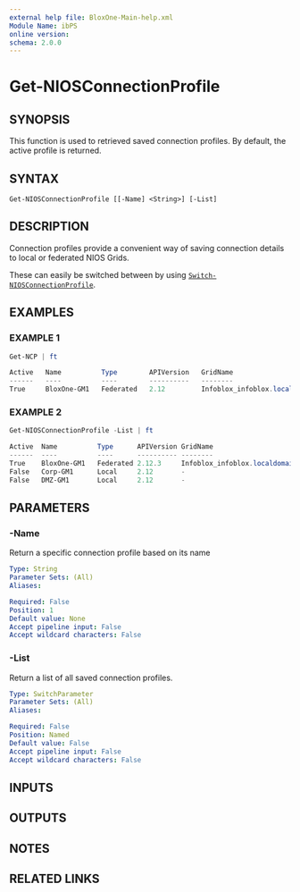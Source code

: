 ```yaml
---
external help file: BloxOne-Main-help.xml
Module Name: ibPS
online version:
schema: 2.0.0
---
```


# Get-NIOSConnectionProfile

## SYNOPSIS
This function is used to retrieved saved connection profiles.
By default, the active profile is returned.

## SYNTAX

```
Get-NIOSConnectionProfile [[-Name] <String>] [-List]
```

## DESCRIPTION
Connection profiles provide a convenient way of saving connection details to local or federated NIOS Grids.

These can easily be switched between by using [`Switch-NIOSConnectionProfile`](NIOS/Profiles/Switch-NIOSConnectionProfile/).

## EXAMPLES

### EXAMPLE 1
```powershell
Get-NCP | ft

Active   Name          Type        APIVersion   GridName                              GridUID                           Server  Username  SkipCertificateCheck
------   ----          ----        ----------   --------                              -------                           ------  --------  --------------------
True     BloxOne-GM1   Federated   2.12         Infoblox_infoblox.localdomain_A9E9CF  adsudas09dus0fu4rsf8yfsyysfd8fu9  -       -         -
```

### EXAMPLE 2
```powershell
Get-NIOSConnectionProfile -List | ft

Active  Name          Type      APIVersion GridName                             GridUID                          Server                   Username  SkipCertificateCheck
------  ----          ----      ---------- --------                             -------                          ------                   --------  --------------------
True    BloxOne-GM1   Federated 2.12.3     Infoblox_infoblox.localdomain_A9E9CF adsudas09dus0fu4rsf8yfsyysfd8fu9 -                        -         -
False   Corp-GM1      Local     2.12       -                                    -                                10.10.175.225            admin     True
False   DMZ-GM1       Local     2.12       -                                    -                                172.26.21.22             infoblox  False
```

## PARAMETERS

### -Name
Return a specific connection profile based on its name

```yaml
Type: String
Parameter Sets: (All)
Aliases:

Required: False
Position: 1
Default value: None
Accept pipeline input: False
Accept wildcard characters: False
```

### -List
Return a list of all saved connection profiles.

```yaml
Type: SwitchParameter
Parameter Sets: (All)
Aliases:

Required: False
Position: Named
Default value: False
Accept pipeline input: False
Accept wildcard characters: False
```

## INPUTS

## OUTPUTS

## NOTES

## RELATED LINKS
